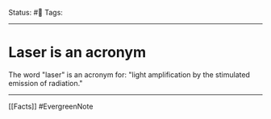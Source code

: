 Status: #🌱
Tags:
***
# Laser is an acronym
The word "laser" is an acronym for: "light amplification by the stimulated emission of radiation."
***
[[Facts]]
#EvergreenNote 